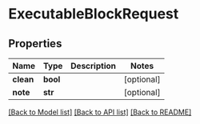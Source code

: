 # ExecutableBlockRequest


## Properties
Name | Type | Description | Notes
------------ | ------------- | ------------- | -------------
**clean** | **bool** |  | [optional] 
**note** | **str** |  | [optional] 

[[Back to Model list]](../README.md#documentation-for-models) [[Back to API list]](../README.md#documentation-for-api-endpoints) [[Back to README]](../README.md)


